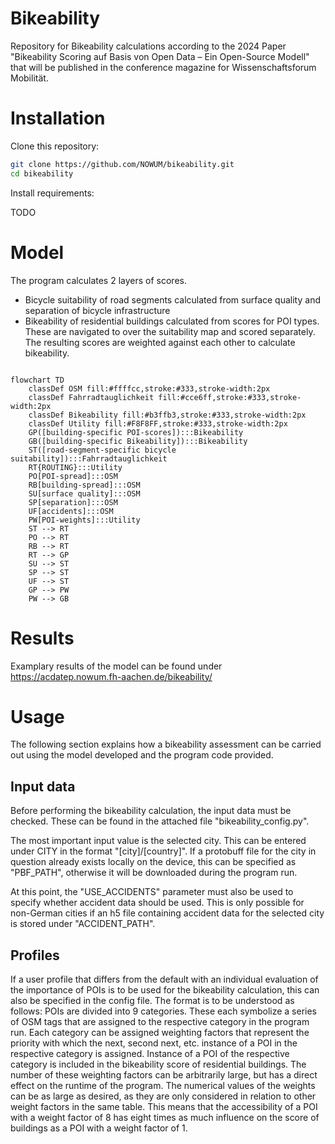 
# Bikeability
Repository for Bikeability calculations according to the 2024 Paper "Bikeability Scoring auf Basis von Open Data – Ein Open-Source Modell" that will be published in the conference magazine for Wissenschaftsforum Mobilität.

# Installation

Clone this repository:

```bash
git clone https://github.com/NOWUM/bikeability.git
cd bikeability
```

Install requirements:

TODO

# Model
The program calculates 2 layers of scores.
- Bicycle suitability of road segments calculated from surface quality and separation of bicycle infrastructure
- Bikeability of residential buildings calculated from scores for POI types. These are navigated to over the suitability map and scored separately. The resulting scores are weighted against each other to calculate bikeability.

```mermaid

flowchart TD
    classDef OSM fill:#ffffcc,stroke:#333,stroke-width:2px
    classDef Fahrradtauglichkeit fill:#cce6ff,stroke:#333,stroke-width:2px
    classDef Bikeability fill:#b3ffb3,stroke:#333,stroke-width:2px
    classDef Utility fill:#F8F8FF,stroke:#333,stroke-width:2px
    GP([building-specific POI-scores]):::Bikeability
    GB([building-specific Bikeability]):::Bikeability
    ST([road-segment-specific bicycle suitability]):::Fahrradtauglichkeit
    RT{ROUTING}:::Utility
    PO[POI-spread]:::OSM
    RB[building-spread]:::OSM
    SU[surface quality]:::OSM
    SP[separation]:::OSM
    UF[accidents]:::OSM
    PW[POI-weights]:::Utility
    ST --> RT
    PO --> RT
    RB --> RT
    RT --> GP
    SU --> ST
    SP --> ST
    UF --> ST
    GP --> PW
    PW --> GB
```
# Results
Examplary results of the model can be found under https://acdatep.nowum.fh-aachen.de/bikeability/

# Usage
The following section explains how a bikeability assessment can be carried out using the model developed and the program code provided.

## Input data
Before performing the bikeability calculation, the input data must be checked.
These can be found in the attached file "bikeability_config.py".

The most important input value is the selected city. This can be entered under CITY in the format "[city]/[country]". If a protobuff file for the city in question already exists locally on the device, this can be specified as "PBF_PATH", otherwise it will be downloaded during the program run.

At this point, the "USE_ACCIDENTS" parameter must also be used to specify whether accident data should be used. This is only possible for non-German cities if an h5 file containing accident data for the selected city is stored under "ACCIDENT\_PATH".

## Profiles
If a user profile that differs from the default with an individual evaluation of the importance of POIs is to be used for the bikeability calculation, this can also be specified in the config file. The format is to be understood as follows:
POIs are divided into 9 categories. These each symbolize a series of OSM tags that are assigned to the respective category in the program run.
Each category can be assigned weighting factors that represent the priority with which the next, second next, etc. instance of a POI in the respective category is assigned. Instance of a POI of the respective category is included in the bikeability score of residential buildings. The number of these weighting factors can be arbitrarily large, but has a direct effect on the runtime of the program. The numerical values of the weights can be as large as desired, as they are only considered in relation to other weight factors in the same table. This means that the accessibility of a POI with a weight factor of 8 has eight times as much influence on the score of buildings as a POI with a weight factor of 1.